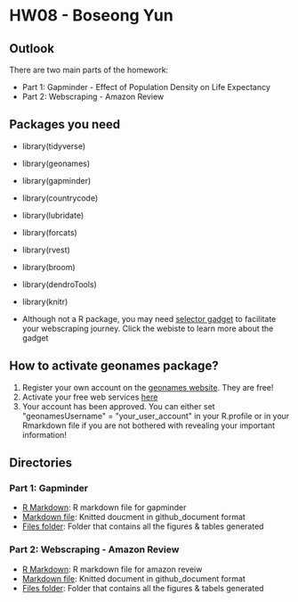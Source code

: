 # HW08 - Boseong Yun

## Outlook

There are two main parts of the homework:

* Part 1: Gapminder - Effect of Population Density on Life Expectancy
* Part 2: Webscraping - Amazon Review 

## Packages you need

* library(tidyverse) 
* library(geonames) 
* library(gapminder) 
* library(countrycode) 
* library(lubridate) 
* library(forcats) 
* library(rvest) 
* library(broom) 
* library(dendroTools) 
* library(knitr) 

* Although not a R package, you may need [selector gadget](https://selectorgadget.com/) to facilitate your webscraping journey. Click the webiste to learn more about the gadget


## How to activate geonames package? 
  1. Register your own account on the [geonames website](http://www.geonames.org/). They are free! 
  2. Activate your free web services [here](http://www.geonames.org/enablefreewebservice)
  3. Your account has been approved. You can either set "geonamesUsername" = "your_user_account" in your R.profile or in your Rmarkdown file if you are not bothered with revealing your important information! 

## Directories

###  Part 1: Gapminder

* [R Markdown](gapminder.Rmd): R markdown file for gapminder
* [Markdown file](gapminder.md): Knitted doucment in github_document format
* [Files folder](gapminder_files): Folder that contains all the figures & tables generated

### Part 2: Webscraping - Amazon Review

* [R Markdown](amazon_review.Rmd): R markdown file for amazon reveiw
* [Markdown file](amazon_review.md): Knitted document in github_document format
* [Files folder](amazon_review_files): Folder that contains all the figures & tabels generated
